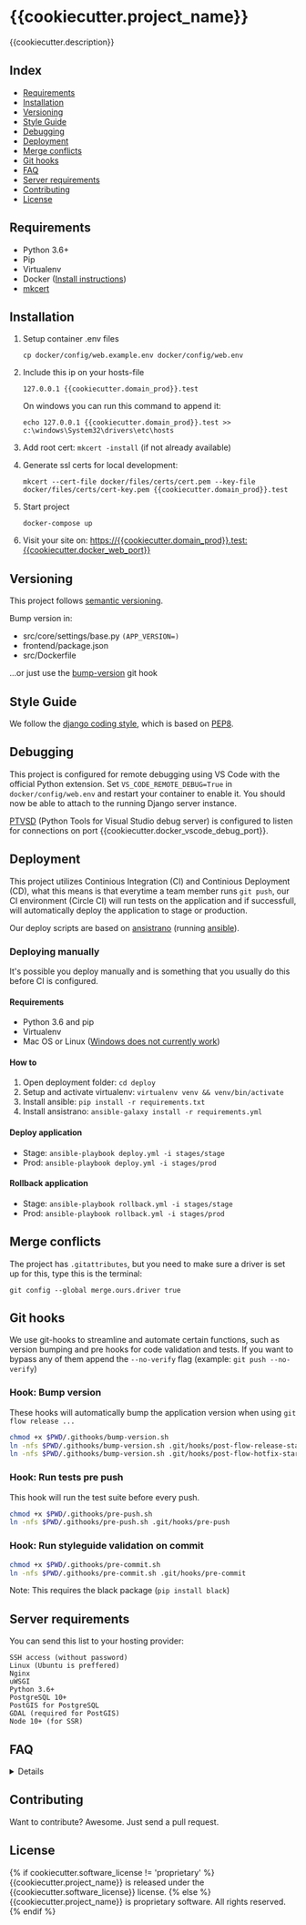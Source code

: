 # {{cookiecutter.project_name}}

{{cookiecutter.description}}


## Index

- [Requirements](#requirements)
- [Installation](#installation)
- [Versioning](#versioning)
- [Style Guide](#style-guide)
- [Debugging](#debugging)
- [Deployment](#deployment)
- [Merge conflicts](#merge-conflicts)
- [Git hooks](#git-hooks)
- [FAQ](#faq)
- [Server requirements](#server-requirements)
- [Contributing](#contributing)
- [License](#license)


## Requirements

- Python 3.6+ 
- Pip
- Virtualenv
- Docker ([Install instructions](#how-do-i-install-docker-on-macoswindows))
- [mkcert](https://github.com/FiloSottile/mkcert)


## Installation

1. Setup container .env files

    ```
    cp docker/config/web.example.env docker/config/web.env
    ```

2. Include this ip on your hosts-file

    ```
    127.0.0.1 {{cookiecutter.domain_prod}}.test
    ```

    On windows you can run this command to append it:

    ```
    echo 127.0.0.1 {{cookiecutter.domain_prod}}.test >> c:\windows\System32\drivers\etc\hosts
    ```

3. Add root cert: `mkcert -install` (if not already available)
4. Generate ssl certs for local development:
    ```
    mkcert --cert-file docker/files/certs/cert.pem --key-file docker/files/certs/cert-key.pem {{cookiecutter.domain_prod}}.test
    ```
5. Start project

    ```
    docker-compose up
    ```

6. Visit your site on: [https://{{cookiecutter.domain_prod}}.test:{{cookiecutter.docker_web_port}}](https://{{cookiecutter.domain_prod}}.test:{{cookiecutter.docker_web_port}})


## Versioning

This project follows [semantic versioning](https://semver.org/).

Bump version in:

- src/core/settings/base.py `(APP_VERSION=)`
- frontend/package.json
- src/Dockerfile

...or just use the [bump-version](#bump-version) git hook


## Style Guide

We follow the [django coding style](https://docs.djangoproject.com/en/1.9/internals/contributing/writing-code/coding-style/), which is based on [PEP8](https://www.python.org/dev/peps/pep-0008).


## Debugging

This project is configured for remote debugging using VS Code with the official Python extension. Set `VS_CODE_REMOTE_DEBUG=True` in `docker/config/web.env` and restart your container to enable it. 
You should now be able to attach to the running Django server instance. 

[PTVSD](https://github.com/Microsoft/ptvsd) (Python Tools for Visual Studio debug server) is configured to listen for connections on port {{cookiecutter.docker_vscode_debug_port}}. 


## Deployment

This project utilizes Continious Integration (CI) and Continious Deployment (CD), what this means is that everytime a team member runs `git push`, our CI environment (Circle CI) will run tests on the application and if successfull, will automatically deploy the application to stage or production.

Our deploy scripts are based on [ansistrano](https://github.com/ansistrano) (running [ansible](https://github.com/ansible/ansible)).

### Deploying manually

It's possible you deploy manually and is something that you usually do this before CI is configured.

#### Requirements

- Python 3.6 and pip
- Virtualenv
- Mac OS or Linux ([Windows does not currently work](http://docs.ansible.com/ansible/latest/intro_windows.html#windows-how-does-it-work))

#### How to

1. Open deployment folder: `cd deploy`
2. Setup and activate virtualenv: `virtualenv venv && venv/bin/activate`
3. Install ansible: `pip install -r requirements.txt`
4. Install ansistrano: `ansible-galaxy install -r requirements.yml`

#### Deploy application

- Stage: `ansible-playbook deploy.yml -i stages/stage`
- Prod: `ansible-playbook deploy.yml -i stages/prod`

#### Rollback application

- Stage: `ansible-playbook rollback.yml -i stages/stage`
- Prod: `ansible-playbook rollback.yml -i stages/prod`


## Merge conflicts

The project has `.gitattributes`, but you need to make sure a driver is set up for this, type this is the terminal:

```
git config --global merge.ours.driver true
```


## Git hooks

We use git-hooks to streamline and automate certain functions, such as version bumping and pre hooks for code validation and tests. If you want to bypass any of them append the `--no-verify` flag (example: `git push --no-verify`)

### Hook: Bump version

These hooks will automatically bump the application version when using `git flow release ...`

```bash
chmod +x $PWD/.githooks/bump-version.sh
ln -nfs $PWD/.githooks/bump-version.sh .git/hooks/post-flow-release-start
ln -nfs $PWD/.githooks/bump-version.sh .git/hooks/post-flow-hotfix-start
```

### Hook: Run tests pre push

This hook will run the test suite before every push.

```bash
chmod +x $PWD/.githooks/pre-push.sh
ln -nfs $PWD/.githooks/pre-push.sh .git/hooks/pre-push
```

### Hook: Run styleguide validation on commit

```bash
chmod +x $PWD/.githooks/pre-commit.sh
ln -nfs $PWD/.githooks/pre-commit.sh .git/hooks/pre-commit
```

Note: This requires the black package (`pip install black`)


## Server requirements

You can send this list to your hosting provider:

```
SSH access (without password)
Linux (Ubuntu is preffered)
Nginx
uWSGI
Python 3.6+
PostgreSQL 10+
PostGIS for PostgreSQL
GDAL (required for PostGIS)
Node 10+ (for SSR)
```


## FAQ

<details>

### How do I run the app locally with a production setup?

This app includes a docker-compose config that uses uwsgi and nginx. Just run this command.

```
docker-compose -f docker-compose.yml -f docker-compose-nginx.yml up
```


### How do I sync data from stage/prod?

You can rebuild your application with the latest data dump by running the following

```
./scripts/stage_to_local.sh
```

Note: This requires that you have ssh-key based access to the server.


### How do I install Docker on MacOS/Windows?

Read the instructions for [Mac OS](https://docs.docker.com/docker-for-mac/install/) or [Windows](https://docs.docker.com/docker-for-windows/install/) on docker.com. We no longer recommend using Docker Toolbox.


### How can I run pdb on the python container?

Start the container with service-ports exposed instead of `docker-compose up`. This will create a container called `<project_prefix>_web_run_1`

```
docker-compose run --rm --service-ports web
```


### How do I run the test suite locally?

```
docker-compose run --rm web test
```


### How do I run custom manage.py commands?

To run manage.py commands in docker is pretty straightforward, instead of targetting you local machine you just target your web container.

- Example: Create migrations

```
docker-compose exec web python manage.py makemigrations
```

- Example: Run migrations

```
docker-compose exec web python manage.py migrate
```

We also have a manage.sh script to make running management commands easier.

```
scripts/manage.sh makemigrations
```


### How do I add new python dependencies?

First update your requirements/base.txt, then rebuild your container:

```
docker-compose stop
docker-compose up --build
```


### This boilerplate is https by default, I only want http?

No problem, update your docker-compose file and add `command: runserver` to your `web` container, then restart with `docker-compose stop && docker-compose up`


### How do I install the application on the web server?

This project includes a provision script that sets up anything necessary to run the application (install db, add nginx/uwsgi conf).

```
ansible-playbook provision.yml -i stages/<stage>
```

</details>


## Contributing

Want to contribute? Awesome. Just send a pull request.


## License

{% if cookiecutter.software_license != 'proprietary' %}
{{cookiecutter.project_name}} is released under the {{cookiecutter.software_license}} license.
{% else %}
{{cookiecutter.project_name}} is proprietary software. All rights reserved.
{% endif %}
